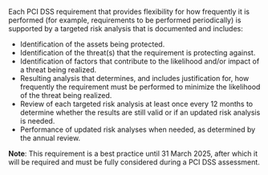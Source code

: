 Each PCI DSS requirement that provides flexibility for how frequently it is performed (for example, requirements to be performed periodically) is supported by a targeted risk analysis that is documented and includes:

- Identification of the assets being protected.
- Identification of the threat(s) that the requirement is protecting against.
- Identification of factors that contribute to the likelihood and/or impact of a threat being realized.
- Resulting analysis that determines, and includes justification for, how frequently the requirement must be performed to minimize the likelihood of the threat being realized.
- Review of each targeted risk analysis at least once every 12 months to determine whether the results are still valid or if an updated risk analysis is needed.
- Performance of updated risk analyses when needed, as determined by the annual review.

**Note**: This requirement is a best practice until 31 March 2025, after which it will be required and must be fully considered during a PCI DSS assessment.